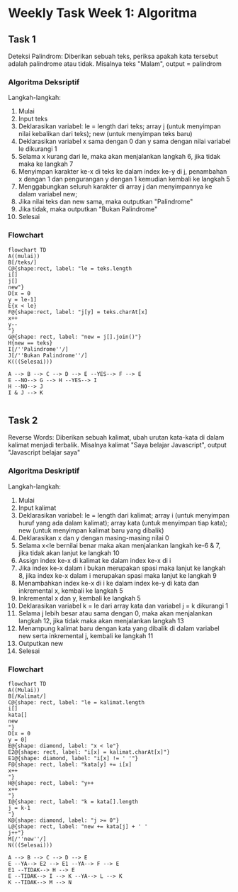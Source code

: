 # Weekly Task Week 1: Algoritma

## Task 1 
Deteksi Palindrom: Diberikan sebuah teks, periksa apakah kata tersebut adalah palindrome atau tidak. Misalnya teks "Malam", output = palindrom

### Algoritma Deksriptif

Langkah-langkah:
1. Mulai
1. Input teks
1. Deklarasikan variabel: le = length dari teks; array j (untuk menyimpan nilai kebalikan dari teks); new (untuk menyimpan teks baru)
1. Deklarasikan variabel x sama dengan 0 dan y sama dengan nilai variabel le dikurangi 1
1. Selama x kurang dari le, maka akan menjalankan langkah 6, jika tidak maka ke langkah 7
1. Menyimpan karakter ke-x di teks ke dalam index ke-y di j, penambahan x dengan 1 dan pengurangan y dengan 1 kemudian kembali ke langkah 5
1. Menggabungkan seluruh karakter di array j dan menyimpannya ke dalam variabel new;
1. Jika nilai teks dan new sama, maka outputkan "Palindrome"
1. Jika tidak, maka outputkan "Bukan Palindrome"
1. Selesai

### Flowchart

```mermaid
flowchart TD
A((mulai))
B[/teks/]
C@{shape:rect, label: "le = teks.length
i[]
j[]
new"}
D[x = 0
y = le-1]
E{x < le}
F@{shape:rect, label: "j[y] = teks.charAt[x]
x++
y--
"}
G@{shape: rect, label: "new = j[].join()"}
H{new == teks}
I[/''Palindrome''/]
J[/''Bukan Palindrome''/]
K(((Selesai)))

A --> B --> C --> D --> E --YES--> F --> E
E --NO--> G --> H --YES--> I 
H --NO--> J 
I & J --> K


```

## Task 2

Reverse Words: Diberikan sebuah kalimat, ubah urutan kata-kata di dalam kalimat menjadi terbalik. Misalnya kalimat "Saya belajar Javascript", output "Javascript belajar saya"

### Algoritma Deskriptif

Langkah-langkah:
1. Mulai
1. Input kalimat
1. Deklarasikan variabel: le = length dari kalimat; array i (untuk menyimpan huruf yang ada dalam kalimat); array kata (untuk menyimpan tiap kata); new (untuk menyimpan kalimat baru yang dibalik)
1. Deklarasikan x dan y dengan masing-masing nilai 0
1. Selama x<le bernilai benar maka akan menjalankan langkah ke-6 & 7, jika tidak akan lanjut ke langkah 10
1. Assign index ke-x di kalimat ke dalam index ke-x di i
1. Jika index ke-x dalam i bukan merupakan spasi maka lanjut ke langkah 8, jika index ke-x dalam i merupakan spasi maka lanjut ke langkah 9 
1. Menambahkan index ke-x di i ke dalam index ke-y di kata dan inkremental x, kembali ke langkah 5
1. Inkremental x dan y, kembali ke langkah 5
1. Deklarasikan variabel k = le dari array kata dan variabel j = k dikurangi 1
1. Selama j lebih besar atau sama dengan 0, maka akan menjalankan langkah 12, jika tidak maka akan menjalankan langkah 13
1. Menampung kalimat baru dengan kata yang dibalik di dalam variabel new serta inkremental j, kembali ke langkah 11
1. Outputkan new 
1. Selesai

### Flowchart

```mermaid
flowchart TD
A((Mulai))
B[/Kalimat/]
C@{shape: rect, label: "le = kalimat.length
i[]
kata[]
new
"}
D[x = 0
y = 0]
E@{shape: diamond, label: "x < le"}
E2@{shape: rect, label: "i[x] = kalimat.charAt[x]"}
E1@{shape: diamond, label: "i[x] != ' '"}
F@{shape: rect, label: "kata[y] += i[x]
x++
"}
H@{shape: rect, label: "y++
x++
"}
I@{shape: rect, label: "k = kata[].length
j = k-1
"}
K@{shape: diamond, label: "j >= 0"}
L@{shape: rect, label: "new += kata[j] + ' '
j++"}
M[/''new''/]
N(((Selesai)))

A --> B --> C --> D --> E
E --YA--> E2 --> E1 --YA--> F --> E
E1 --TIDAK--> H --> E
E --TIDAK--> I --> K --YA--> L --> K
K --TIDAK--> M --> N

```